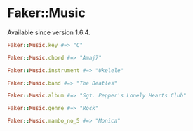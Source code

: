 # Faker::Music

Available since version 1.6.4.

```ruby
Faker::Music.key #=> "C"

Faker::Music.chord #=> "Amaj7"

Faker::Music.instrument #=> "Ukelele"

Faker::Music.band #=> "The Beatles"

Faker::Music.album #=> "Sgt. Pepper's Lonely Hearts Club"

Faker::Music.genre #=> "Rock"

Faker::Music.mambo_no_5 #=> "Monica"
```
